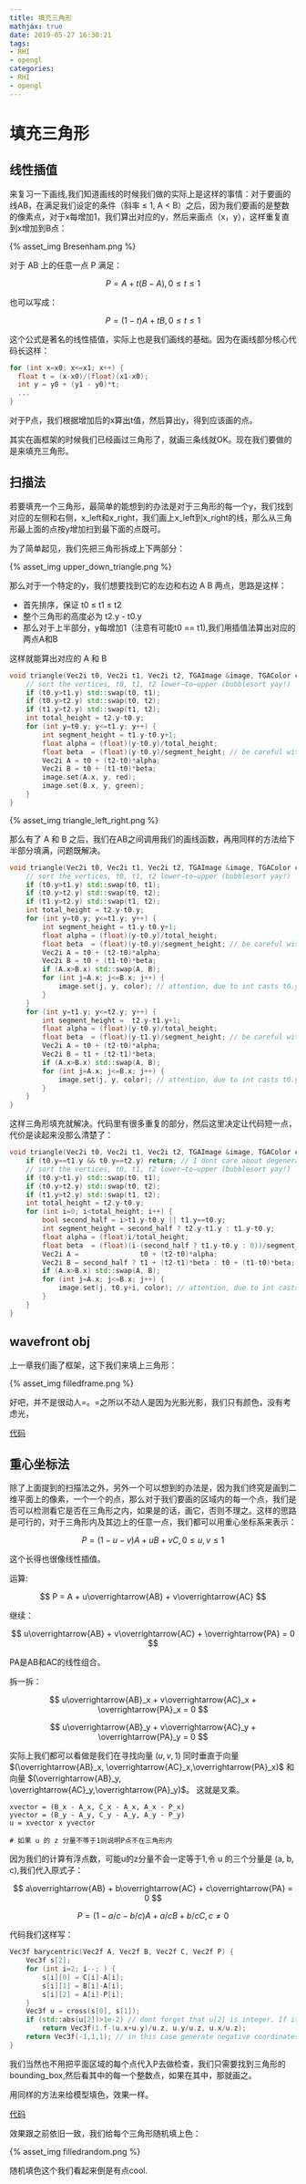 ```yaml
---
title: 填充三角形
mathjax: true
date: 2019-05-27 16:30:21
tags:
- RHI
- opengl
categories: 
- RHI
- opengl
---
```

# 填充三角形

## 线性插值


来复习一下画线,我们知道画线的时候我们做的实际上是这样的事情：对于要画的线AB，在满足我们设定的条件（斜率 ≤ 1, A < B）之后，因为我们要画的是整数的像素点，对于x每增加1，我们算出对应的y，然后来画点（x，y），这样重复直到x增加到B点：

{% asset_img Bresenham.png %}

对于 AB 上的任意一点 P 满足：

$$
P = A + t(B - A), 0 \le t \le 1
$$

也可以写成：

$$
P = (1 - t)A + tB , 0 \le t \le 1
$$


这个公式是著名的线性插值，实际上也是我们画线的基础。因为在画线部分核心代码长这样：


```C++
for (int x=x0; x<=x1; x++) {
  float t = (x-x0)/(float)(x1-x0);
  int y = y0 + (y1 - y0)*t;
  ...
}
```

对于P点，我们根据增加后的x算出t值，然后算出y，得到应该画的点。


其实在画框架的时候我们已经画过三角形了，就画三条线就OK。现在我们要做的是来填充三角形。


## 扫描法


若要填充一个三角形，最简单的能想到的办法是对于三角形的每一个y，我们找到对应的左侧和右侧，x\_left和x\_right，我们画上x\_left到x\_right的线，那么从三角形最上面的点按y增加扫到最下面的点既可。

为了简单起见，我们先把三角形拆成上下两部分：

{% asset_img upper_down_triangle.png %}

那么对于一个特定的y，我们想要找到它的左边和右边 A B 两点，思路是这样：

- 首先排序，保证 t0 ≤ t1 ≤ t2
- 整个三角形的高度必为 t2.y - t0.y
- 那么对于上半部分，y每增加1（注意有可能t0 == t1),我们用插值法算出对应的两点A和B

这样就能算出对应的 A 和 B

 
```C++
void triangle(Vec2i t0, Vec2i t1, Vec2i t2, TGAImage &image, TGAColor color) { 
    // sort the vertices, t0, t1, t2 lower−to−upper (bubblesort yay!) 
    if (t0.y>t1.y) std::swap(t0, t1); 
    if (t0.y>t2.y) std::swap(t0, t2); 
    if (t1.y>t2.y) std::swap(t1, t2); 
    int total_height = t2.y-t0.y; 
    for (int y=t0.y; y<=t1.y; y++) { 
        int segment_height = t1.y-t0.y+1; 
        float alpha = (float)(y-t0.y)/total_height; 
        float beta  = (float)(y-t0.y)/segment_height; // be careful with divisions by zero 
        Vec2i A = t0 + (t2-t0)*alpha; 
        Vec2i B = t0 + (t1-t0)*beta; 
        image.set(A.x, y, red); 
        image.set(B.x, y, green); 
    } 
}
```

{% asset_img triangle_left_right.png %}


那么有了 A 和 B 之后，我们在AB之间调用我们的画线函数，再用同样的方法给下半部分填满，问题既解决。

```C++
void triangle(Vec2i t0, Vec2i t1, Vec2i t2, TGAImage &image, TGAColor color) { 
    // sort the vertices, t0, t1, t2 lower−to−upper (bubblesort yay!) 
    if (t0.y>t1.y) std::swap(t0, t1); 
    if (t0.y>t2.y) std::swap(t0, t2); 
    if (t1.y>t2.y) std::swap(t1, t2); 
    int total_height = t2.y-t0.y; 
    for (int y=t0.y; y<=t1.y; y++) { 
        int segment_height = t1.y-t0.y+1; 
        float alpha = (float)(y-t0.y)/total_height; 
        float beta  = (float)(y-t0.y)/segment_height; // be careful with divisions by zero 
        Vec2i A = t0 + (t2-t0)*alpha; 
        Vec2i B = t0 + (t1-t0)*beta; 
        if (A.x>B.x) std::swap(A, B); 
        for (int j=A.x; j<=B.x; j++) { 
            image.set(j, y, color); // attention, due to int casts t0.y+i != A.y 
        } 
    } 
    for (int y=t1.y; y<=t2.y; y++) { 
        int segment_height =  t2.y-t1.y+1; 
        float alpha = (float)(y-t0.y)/total_height; 
        float beta  = (float)(y-t1.y)/segment_height; // be careful with divisions by zero 
        Vec2i A = t0 + (t2-t0)*alpha; 
        Vec2i B = t1 + (t2-t1)*beta; 
        if (A.x>B.x) std::swap(A, B); 
        for (int j=A.x; j<=B.x; j++) { 
            image.set(j, y, color); // attention, due to int casts t0.y+i != A.y 
        } 
    } 
}
```

这样三角形填充就解决。代码里有很多重复的部分，然后这里决定让代码短一点，代价是读起来没那么清楚了：

```C++ 
void triangle(Vec2i t0, Vec2i t1, Vec2i t2, TGAImage &image, TGAColor color) { 
    if (t0.y==t1.y && t0.y==t2.y) return; // I dont care about degenerate triangles 
    // sort the vertices, t0, t1, t2 lower−to−upper (bubblesort yay!) 
    if (t0.y>t1.y) std::swap(t0, t1); 
    if (t0.y>t2.y) std::swap(t0, t2); 
    if (t1.y>t2.y) std::swap(t1, t2); 
    int total_height = t2.y-t0.y; 
    for (int i=0; i<total_height; i++) { 
        bool second_half = i>t1.y-t0.y || t1.y==t0.y; 
        int segment_height = second_half ? t2.y-t1.y : t1.y-t0.y; 
        float alpha = (float)i/total_height; 
        float beta  = (float)(i-(second_half ? t1.y-t0.y : 0))/segment_height; // be careful: with above conditions no division by zero here 
        Vec2i A =               t0 + (t2-t0)*alpha; 
        Vec2i B = second_half ? t1 + (t2-t1)*beta : t0 + (t1-t0)*beta; 
        if (A.x>B.x) std::swap(A, B); 
        for (int j=A.x; j<=B.x; j++) { 
            image.set(j, t0.y+i, color); // attention, due to int casts t0.y+i != A.y 
        } 
    } 
}
```

## wavefront obj

上一章我们画了框架，这下我们来填上三角形：

{% asset_img filledframe.png %}

好吧，并不是很动人=。=之所以不动人是因为光影光影，我们只有颜色，没有考虑光，

[代码](https://github.com/KrisYu/tinyrender/tree/master/code/03_filledtriangle)

## 重心坐标法


除了上面提到的扫描法之外，另外一个可以想到的办法是，因为我们终究是画到二维平面上的像素，一个一个的点，那么对于我们要画的区域内的每一个点，我们是否可以检测看它是否在三角形之内，如果是的话，画它，否则不理之。这样的思路是可行的，对于三角形内及其边上的任意一点，我们都可以用重心坐标系来表示：


$$
P = (1 - u - v)A + uB + vC, 0 \le u,v \le 1
$$

这个长得也很像线性插值。


运算:

$$
P = A + u\overrightarrow{AB}  + v\overrightarrow{AC} 
$$

继续：

$$
u\overrightarrow{AB}  + v\overrightarrow{AC} + \overrightarrow{PA} = 0
$$

PA是AB和AC的线性组合。



拆一拆：

$$
u\overrightarrow{AB}_x  + v\overrightarrow{AC}_x + \overrightarrow{PA}_x = 0
$$

$$
u\overrightarrow{AB}_y  + v\overrightarrow{AC}_y + \overrightarrow{PA}_y = 0
$$

实际上我们都可以看做是我们在寻找向量 $(u, v, 1)$ 同时垂直于向量 $(\overrightarrow{AB}_x, \overrightarrow{AC}_x,\overrightarrow{PA}_x)$ 和向量 $(\overrightarrow{AB}_y, \overrightarrow{AC}_y,\overrightarrow{PA}_y)$。 这就是叉乘。


```
xvector = (B_x - A_x, C_x - A_x, A_x - P_x)
yvector = (B_y - A_y, C_y - A_y, A_y - P_y)
u = xvector x yvector

# 如果 u 的 z 分量不等于1则说明P点不在三角形内
```

因为我们的计算有浮点数，可能u的z分量不会一定等于1,令 u 的三个分量是 (a, b, c),我们代入原式子：

$$
a\overrightarrow{AB}  + b\overrightarrow{AC} + c\overrightarrow{PA} = 0
$$


$$
P = (1 - a/c - b/c)A +  a/cB + b/cC, c \ne 0
$$

代码我们这样写：

```C++
Vec3f barycentric(Vec2f A, Vec2f B, Vec2f C, Vec2f P) {
    Vec3f s[2];
    for (int i=2; i--; ) {
        s[i][0] = C[i]-A[i];
        s[i][1] = B[i]-A[i];
        s[i][2] = A[i]-P[i];
    }
    Vec3f u = cross(s[0], s[1]);
    if (std::abs(u[2])>1e-2) // dont forget that u[2] is integer. If it is zero then triangle ABC is degenerate
        return Vec3f(1.f-(u.x+u.y)/u.z, u.y/u.z, u.x/u.z);
    return Vec3f(-1,1,1); // in this case generate negative coordinates, it will be thrown away by the rasterizator
}
```

我们当然也不用把平面区域的每个点代入P去做检查，我们只需要找到三角形的 bounding_box,然后看其中的每一个整数点，如果在其中，那就画之。

用同样的方法来给模型填色，效果一样。

[代码](https://github.com/KrisYu/tinyrender/tree/master/code/04_barycentricfilled)

效果跟之前依旧一致，我们给每个三角形随机填上色：

{% asset_img filledrandom.png %}


随机填色这个我们看起来倒是有点cool.

